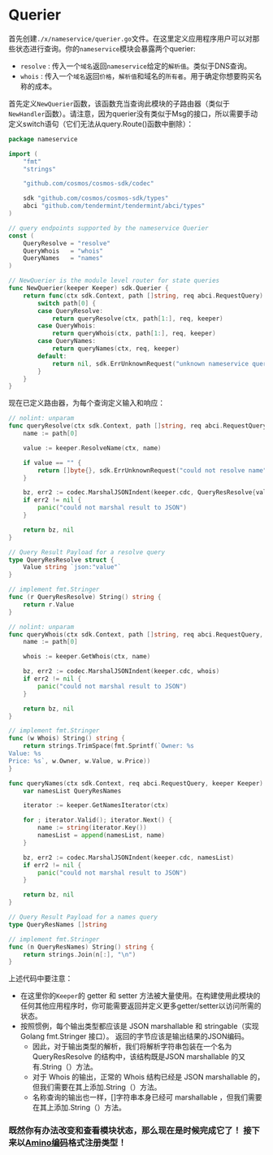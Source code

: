 # Querier

首先创建`./x/nameservice/querier.go`文件。在这里定义应用程序用户可以对那些状态进行查询。你的`nameservice`模块会暴露两个querier:

- `resolve` : 传入一个`域名`返回`nameservice`给定的`解析值`。类似于DNS查询。
- `whois` : 传入一个`域名`返回`价格`，`解析值`和域名的`所有者`。用于确定你想要购买名称的成本。

首先定义`NewQuerier`函数，该函数充当查询此模块的子路由器（类似于`NewHandler`函数）。请注意，因为querier没有类似于Msg的接口，所以需要手动定义switch语句（它们无法从query.Route()函数中删除）：

```go
package nameservice

import (
	"fmt"
	"strings"

	"github.com/cosmos/cosmos-sdk/codec"

	sdk "github.com/cosmos/cosmos-sdk/types"
	abci "github.com/tendermint/tendermint/abci/types"
)

// query endpoints supported by the nameservice Querier
const (
	QueryResolve = "resolve"
	QueryWhois   = "whois"
	QueryNames   = "names"
)

// NewQuerier is the module level router for state queries
func NewQuerier(keeper Keeper) sdk.Querier {
	return func(ctx sdk.Context, path []string, req abci.RequestQuery) (res []byte, err sdk.Error) {
		switch path[0] {
		case QueryResolve:
			return queryResolve(ctx, path[1:], req, keeper)
		case QueryWhois:
			return queryWhois(ctx, path[1:], req, keeper)
		case QueryNames:
			return queryNames(ctx, req, keeper)
		default:
			return nil, sdk.ErrUnknownRequest("unknown nameservice query endpoint")
		}
	}
}
```

现在已定义路由器，为每个查询定义输入和响应：

```go
// nolint: unparam
func queryResolve(ctx sdk.Context, path []string, req abci.RequestQuery, keeper Keeper) (res []byte, err sdk.Error) {
	name := path[0]

	value := keeper.ResolveName(ctx, name)

	if value == "" {
		return []byte{}, sdk.ErrUnknownRequest("could not resolve name")
	}

	bz, err2 := codec.MarshalJSONIndent(keeper.cdc, QueryResResolve{value})
	if err2 != nil {
		panic("could not marshal result to JSON")
	}

	return bz, nil
}

// Query Result Payload for a resolve query
type QueryResResolve struct {
	Value string `json:"value"`
}

// implement fmt.Stringer
func (r QueryResResolve) String() string {
	return r.Value
}

// nolint: unparam
func queryWhois(ctx sdk.Context, path []string, req abci.RequestQuery, keeper Keeper) (res []byte, err sdk.Error) {
	name := path[0]

	whois := keeper.GetWhois(ctx, name)

	bz, err2 := codec.MarshalJSONIndent(keeper.cdc, whois)
	if err2 != nil {
		panic("could not marshal result to JSON")
	}

	return bz, nil
}

// implement fmt.Stringer
func (w Whois) String() string {
	return strings.TrimSpace(fmt.Sprintf(`Owner: %s
Value: %s
Price: %s`, w.Owner, w.Value, w.Price))
}

func queryNames(ctx sdk.Context, req abci.RequestQuery, keeper Keeper) (res []byte, err sdk.Error) {
	var namesList QueryResNames

	iterator := keeper.GetNamesIterator(ctx)

	for ; iterator.Valid(); iterator.Next() {
		name := string(iterator.Key())
		namesList = append(namesList, name)
	}

	bz, err2 := codec.MarshalJSONIndent(keeper.cdc, namesList)
	if err2 != nil {
		panic("could not marshal result to JSON")
	}

	return bz, nil
}

// Query Result Payload for a names query
type QueryResNames []string

// implement fmt.Stringer
func (n QueryResNames) String() string {
	return strings.Join(n[:], "\n")
}
```

上述代码中要注意：

- 在这里你的`Keeper`的 getter 和 setter 方法被大量使用。在构建使用此模块的任何其他应用程序时，你可能需要返回并定义更多getter/setter以访问所需的状态。
- 按照惯例，每个输出类型都应该是 JSON marshallable 和 stringable（实现 Golang fmt.Stringer 接口）。 返回的字节应该是输出结果的JSON编码。
  - 因此，对于输出类型的解析，我们将解析字符串包装在一个名为 QueryResResolve 的结构中，该结构既是JSON marshallable 的又有.String（）方法。
  - 对于 Whois 的输出，正常的 Whois 结构已经是 JSON marshallable 的，但我们需要在其上添加.String（）方法。
  - 名称查询的输出也一样，[]字符串本身已经可 marshallable ，但我们需要在其上添加.String（）方法。

###  既然你有办法改变和查看模块状态，那么现在是时候完成它了！ 接下来以[Amino编码](./09-codec.md)格式注册类型！